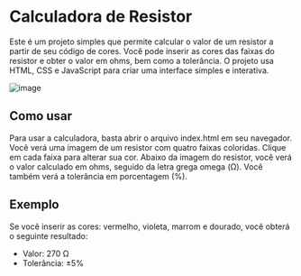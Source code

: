 # Calculadora de Resistor

Este é um projeto simples que permite calcular o valor de um resistor a partir de seu código de cores. Você pode inserir as cores das faixas do resistor e obter o valor em ohms, bem como a tolerância. O projeto usa HTML, CSS e JavaScript para criar uma interface simples e interativa.

![image](https://user-images.githubusercontent.com/42032123/230783746-37e6ed5a-68ae-4d46-8ae7-51811ebb8467.png)


## Como usar

Para usar a calculadora, basta abrir o arquivo index.html em seu navegador. Você verá uma imagem de um resistor com quatro faixas coloridas. Clique em cada faixa para alterar sua cor.
Abaixo da imagem do resistor, você verá o valor calculado em ohms, seguido da letra grega omega (Ω). Você também verá a tolerância em porcentagem (%).

## Exemplo

Se você inserir as cores: vermelho, violeta, marrom e dourado, você obterá o seguinte resultado:

- Valor: 270 Ω
- Tolerância: ±5%
